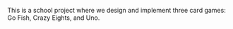 This is a school project where we design and implement three card games: Go Fish, Crazy Eights, and Uno.
